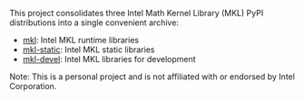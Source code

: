 This project consolidates three Intel Math Kernel Library (MKL) PyPI distributions into a single convenient archive:

- [mkl](https://pypi.org/project/mkl/): Intel MKL runtime libraries
- [mkl-static](https://pypi.org/project/mkl-static/): Intel MKL static libraries  
- [mkl-devel](https://pypi.org/project/mkl-devel/): Intel MKL libraries for development

Note: This is a personal project and is not affiliated with or endorsed by Intel Corporation.
